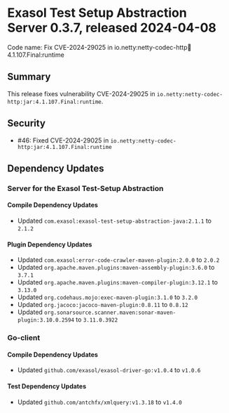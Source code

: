 # Exasol Test Setup Abstraction Server 0.3.7, released 2024-04-08

Code name: Fix CVE-2024-29025 in io.netty:netty-codec-http:jar:4.1.107.Final:runtime

## Summary

This release fixes vulnerability CVE-2024-29025 in `io.netty:netty-codec-http:jar:4.1.107.Final:runtime`.

## Security

* #46: Fixed CVE-2024-29025 in `io.netty:netty-codec-http:jar:4.1.107.Final:runtime`

## Dependency Updates

### Server for the Exasol Test-Setup Abstraction

#### Compile Dependency Updates

* Updated `com.exasol:exasol-test-setup-abstraction-java:2.1.1` to `2.1.2`

#### Plugin Dependency Updates

* Updated `com.exasol:error-code-crawler-maven-plugin:2.0.0` to `2.0.2`
* Updated `org.apache.maven.plugins:maven-assembly-plugin:3.6.0` to `3.7.1`
* Updated `org.apache.maven.plugins:maven-compiler-plugin:3.12.1` to `3.13.0`
* Updated `org.codehaus.mojo:exec-maven-plugin:3.1.0` to `3.2.0`
* Updated `org.jacoco:jacoco-maven-plugin:0.8.11` to `0.8.12`
* Updated `org.sonarsource.scanner.maven:sonar-maven-plugin:3.10.0.2594` to `3.11.0.3922`

### Go-client

#### Compile Dependency Updates

* Updated `github.com/exasol/exasol-driver-go:v1.0.4` to `v1.0.6`

#### Test Dependency Updates

* Updated `github.com/antchfx/xmlquery:v1.3.18` to `v1.4.0`
